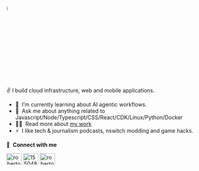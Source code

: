 ### <a href="https://rnovelo.com/"><img src="https://media.giphy.com/media/hvRJCLFzcasrR4ia7z/giphy.gif" width="5%"></a>

✌️ I build cloud infrastructure, web and mobile applications.

- 🌱 &nbsp;I’m currently learning about AI agentic workflows.
- 💬 &nbsp;Ask me about anything related to Javascript/Node/Typescript/CSS/React/CDK/Linux/Python/Docker
- 👨‍💻 &nbsp;Read more about [my work](https://rnovelo.com)
- ⚡ &nbsp;I like tech & journalism podcasts, nswitch modding and game hacks.

🔗 &nbsp;**Connect with me**

<p align="left">
<a href="https://www.linkedin.com/in/robertonovelo" target="blank"><img align="center" src="https://img.shields.io/badge/LinkedIn-0077B5?style=for-the-badge&logo=linkedin&logoColor=white" alt="robertonovelo" height="30" width="40" /></a>
<a href="https://stackoverflow.com/users/1550485/robertonovelo" target="blank"><img align="center" src="https://img.shields.io/badge/Stack%20Overflow-F58025?style=for-the-badge&logo=Stack%20Overflow&logoColor=white" alt="1550485" height="30" width="40" /></a>
<a href="https://dev.to/robertonovelo" target="blank"><img align="center" src="https://img.shields.io/badge/dev.to-0A0A0A?style=for-the-badge&logo=devdotto&logoColor=white" alt="robertonovelo" height="30" width="40" /></a>
